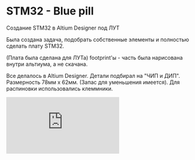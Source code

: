 # STM32 - Blue pill
 Создание STM32 в Altium Designer под ЛУТ

Была создана задача, подобрать собственные элементы и полностью сделать плату STM32.

(Плата была сделана для ЛУТа)
footprint'ы - часть была нарисована внутри альтиума, а не скачана.

Все делалось в Altium Designer. Детали подбирал на "ЧИП и ДИП".
Размерность 78мм x 62мм. (Запас для уменьшения имеется).
Для распиновки использовались клеммники.  

![Screnshot](https://github.com/Fang-engin18/STM32---Blue-pill/blob/main/top_lut.pdf)
